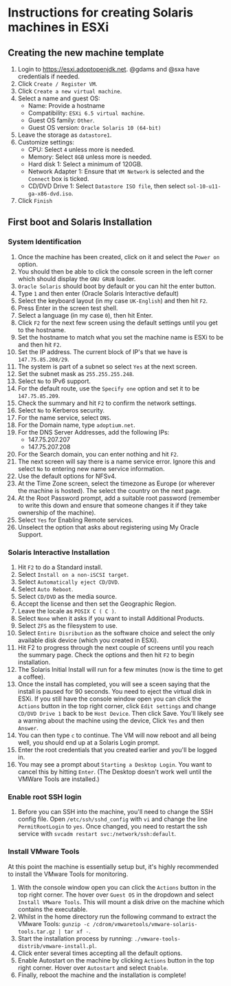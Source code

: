 # Instructions for creating Solaris machines in ESXi

## Creating the new machine template

1. Login to https://esxi.adoptopenjdk.net. @gdams and @sxa have credentials if needed.
1. Click `Create / Register VM`.
1. Click `Create a new virtual machine`.
1. Select a name and guest OS:
    - Name: Provide a hostname
    - Compatibility: `ESXi 6.5 virtual machine`.
    - Guest OS family: `Other`.
    - Guest OS version: `Oracle Solaris 10 (64-bit)`
1. Leave the storage as `datastore1`.
1. Customize settings:
    - CPU: Select `4` unless more is needed.
    - Memory: Select `8GB` unless more is needed.
    - Hard disk 1: Select a minimum of 120GB.
    - Network Adapter 1: Ensure that `VM Network` is selected and the `Connect` box is ticked.
    - CD/DVD Drive 1: Select `Datastore ISO file`, then select `sol-10-u11-ga-x86-dvd.iso`.
1. Click `Finish`


## First boot and Solaris Installation

### System Identification

1. Once the machine has been created, click on it and select the `Power on` option.
1. You should then be able to click the console screen in the left corner which should display the `GNU GRUB` loader.
1. `Oracle Solaris` should boot by default or you can hit the enter button.
1. Type `1` and then enter (Oracle Solaris Interactive default)
1. Select the keyboard layout (in my case `UK-English`) and then hit `F2`.
1. Press Enter in the screen test shell.
1. Select a language (in my case `0`), then hit Enter.
1. Click `F2` for the next few screen using the default settings until you get to the hostname.
1. Set the hostname to match what you set the machine name is ESXi to be and then hit `F2`.
1. Set the IP address. The current block of IP's that we have is `147.75.85.208/29`.
1. The system is part of a subnet so select `Yes` at the next screen.
1. Set the subnet mask as `255.255.255.248`.
1. Select `No` to IPv6 support.
1. For the default route, use the `Specify one` option and set it to be `147.75.85.209`.
1. Check the summary and hit `F2` to confirm the network settings.
1. Select `No` to Kerberos security.
1. For the name service, select `DNS`.
1. For the Domain name, type `adoptium.net`.
1. For the DNS Server Addresses, add the following IPs:
    - 147.75.207.207 
    - 147.75.207.208
1. For the Search domain, you can enter nothing and hit `F2`.
1. The next screen will say there is a name service error. Ignore this and select `No` to entering new name service information.
1. Use the default options for NFSv4.
1. At the Time Zone screen, select the timezone as Europe (or wherever the machine is hosted). The select the country on the next page.
1. At the Root Password prompt, add a suitable root password (remember to write this down and ensure that someone changes it if they take ownership of the machine).
1. Select `Yes` for Enabling Remote services.
1. Unselect the option that asks about registering using My Oracle Support.

### Solaris Interactive Installation

1. Hit `F2` to do a Standard install.
1. Select `Install on a non-iSCSI target`.
1. Select `Automatically eject CD/DVD`.
1. Select `Auto Reboot`.
1. Select `CD/DVD` as the media source.
1. Accept the license and then set the Geographic Region. 
1. Leave the locale as `POSIX C ( C )`.
1. Select `None` when it asks if you want to install Additional Products.
1. Select `ZFS` as the filesystem to use.
1. Select `Entire Disribution` as the software choice and select the only available disk device (which you created in ESXi).
1. Hit F2 to progress through the next couple of screens until you reach the summary page. Check the options and then hit `F2` to begin installation.
1. The Solaris Initial Install will run for a few minutes (now is the time to get a coffee).
1. Once the install has completed, you will see a sceen saying that the install is paused for 90 seconds. You need to eject the virtual disk in ESXi. If you still have the console window open you can click the `Actions` button in the top right corner, click `Edit settings` and change `CD/DVD Drive 1` back to be `Host Device`. Then click Save. You'll likely see a warning about the machine using the device, Click `Yes` and then `Answer`.
1. You can then type `c` to continue. The VM will now reboot and all being well, you should end up at a Solaris Login prompt.
1. Enter the root credentials that you created earlier and you'll be logged in.
1. You may see a prompt about `Starting a Desktop Login`. You want to cancel this by hitting `Enter`. (The Desktop doesn't work well until the VMWare Tools are installed.)

### Enable root SSH login

1. Before you can SSH into the machine, you'll need to change the SSH config file. Open `/etc/ssh/sshd_config` with `vi` and change the line `PermitRootLogin` to `yes`. Once changed, you need to restart the ssh service with `svcadm restart svc:/network/ssh:default`.

### Install VMware Tools

At this point the machine is essentially setup but, it's highly recommended to install the VMware Tools for monitoring.

1. With the console window open you can click the `Actions` button in the top right corner. The hover over `Guest OS` in the dropdown and select `Install VMware Tools`. This will mount a disk drive on the machine which contains the executable.
1. Whilst in the home directory run the following command to extract the VMware Tools: `gunzip -c /cdrom/vmwaretools/vmware-solaris-tools.tar.gz | tar xf -`.
1. Start the installation process by running: `./vmware-tools-distrib/vmware-install.pl`.
1. Click enter several times accepting all the default options.
1. Enable Autostart on the machine by clicking `Actions` button in the top right corner. Hover over `Autostart` and select `Enable`.
1. Finally, reboot the machine and the installation is complete!
